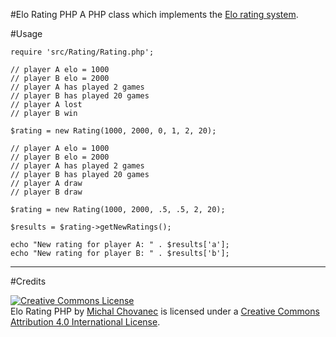 #Elo Rating PHP
A PHP class which implements the [Elo rating system](http://en.wikipedia.org/wiki/Elo_rating_system).

#Usage

    require 'src/Rating/Rating.php';

    // player A elo = 1000
    // player B elo = 2000
    // player A has played 2 games
    // player B has played 20 games
    // player A lost
    // player B win

    $rating = new Rating(1000, 2000, 0, 1, 2, 20);

    // player A elo = 1000
    // player B elo = 2000
    // player A has played 2 games
    // player B has played 20 games
    // player A draw
    // player B draw

    $rating = new Rating(1000, 2000, .5, .5, 2, 20);

    $results = $rating->getNewRatings();

    echo "New rating for player A: " . $results['a'];
    echo "New rating for player B: " . $results['b'];

---------------------------------------

#Credits

<a rel="license" href="http://creativecommons.org/licenses/by/4.0/"><img alt="Creative Commons License" style="border-width:0" src="https://i.creativecommons.org/l/by/4.0/80x15.png" /></a><br /><span xmlns:dct="http://purl.org/dc/terms/" property="dct:title">Elo Rating PHP</span> by <a xmlns:cc="http://creativecommons.org/ns#" href="http://michalchovanec.com" property="cc:attributionName" rel="cc:attributionURL">Michal Chovanec</a> is licensed under a <a rel="license" href="http://creativecommons.org/licenses/by/4.0/">Creative Commons Attribution 4.0 International License</a>.
